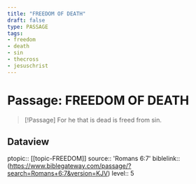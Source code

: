 ```yaml
---
title: "FREEDOM OF DEATH"
draft: false
type: PASSAGE
tags:
- freedom
- death
- sin
- thecross
- jesuschrist
---
```


# Passage: FREEDOM OF DEATH
> [!Passage]
> For he that is dead is freed from sin.

## Dataview
ptopic:: [[topic-FREEDOM]]
source:: 'Romans 6:7'
biblelink:: (https://www.biblegateway.com/passage/?search=Romans+6:7&version=KJV)
level:: 5
